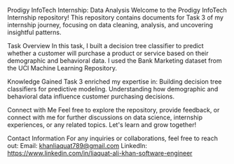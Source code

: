 
Prodigy InfoTech Internship: Data Analysis
Welcome to the Prodigy InfoTech Internship repository! 
This repository contains documents for Task 3 of my internship journey, focusing on data cleaning, analysis, and uncovering insightful patterns.

Task Overview
In this task, I built a decision tree classifier to predict whether a customer will purchase a product or service based on their demographic and behavioral data. I used the Bank Marketing dataset from the UCI Machine Learning Repository.

Knowledge Gained
Task 3 enriched my expertise in:
Building decision tree classifiers for predictive modeling.
Understanding how demographic and behavioral data influence customer purchasing decisions.

Connect with Me
Feel free to explore the repository, provide feedback, or connect with me for further discussions on data science, internship experiences, or any related topics. Let's learn and grow together!

Contact Information
For any inquiries or collaborations, feel free to reach out:
Email: khanliaquat789@gmail.com
LinkedIn: https://www.linkedin.com/in/liaquat-ali-khan-software-engineer
